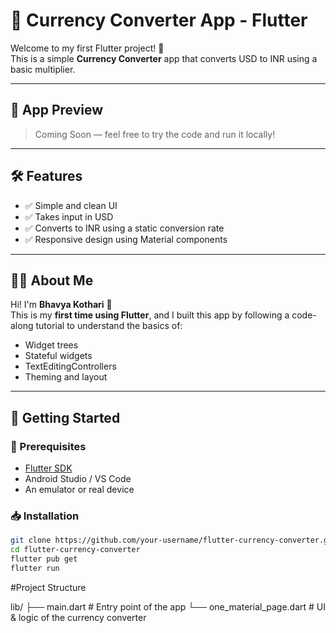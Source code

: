 # 💱 Currency Converter App - Flutter

Welcome to my first Flutter project! 🎉  
This is a simple **Currency Converter** app that converts USD to INR using a basic multiplier.

---

## 📱 App Preview

> Coming Soon — feel free to try the code and run it locally!

---

## 🛠️ Features

- ✅ Simple and clean UI
- ✅ Takes input in USD
- ✅ Converts to INR using a static conversion rate
- ✅ Responsive design using Material components

---

## 🧑‍💻 About Me

Hi! I'm **Bhavya Kothari** 👋  
This is my **first time using Flutter**, and I built this app by following a code-along tutorial to understand the basics of:

- Widget trees
- Stateful widgets
- TextEditingControllers
- Theming and layout

---

## 🚀 Getting Started

### 🔧 Prerequisites

- [Flutter SDK](https://flutter.dev/docs/get-started/install)
- Android Studio / VS Code
- An emulator or real device

### 📥 Installation

```bash
git clone https://github.com/your-username/flutter-currency-converter.git
cd flutter-currency-converter
flutter pub get
flutter run
```

#Project Structure

lib/
├── main.dart                 # Entry point of the app
└── one_material_page.dart    # UI & logic of the currency converter
